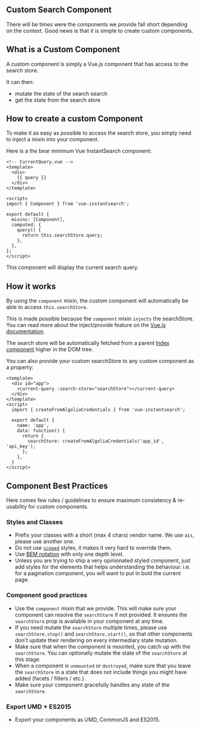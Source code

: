 Custom Search Component
---------

There will be times were the components we provide fall short depending on the context.
Good news is that it is simple to create custom components.

## What is a Custom Component

A custom component is simply a Vue.js component that has access to the search store.

It can then:

- mutate the state of the search search
- get the state from the search store

## How to create a custom Component

To make it as easy as possible to access the search store, you simply need to inject a mixin into your component.

Here is a the bear minimum Vue InstantSearch component:

```
<!-- CurrentQuery.vue -->
<template>
  <div>
    {{ query }}
  </div>
</template>

<script>
import { Component } from 'vue-instantsearch';

export default {
  mixins: [Component],
  computed: {
    query() {
      return this.searchStore.query;
    },
  },
};
</script>
```

This component will display the current search query.

## How it works

By using the `component` mixin, the custom component will automatically be able to access `this.searchStore`.

This is made possible because the `component` mixin `injects` the searchStore.
You can read more about the inject/provide feature on the [Vue.js documentation](https://vuejs.org/v2/api/#provide-inject).

The search store will be automatically fetched from a parent [Index component](/components/index.md) higher in the DOM tree.

You can also provide your custom searchStore to any custom component as a property:

```
<template>
  <div id="app">
    <current-query :search-store="searchStore"></current-query>
  </div>
</template>
<script>
  import { createFromAlgoliaCredentials } from 'vue-instantsearch';

  export default {
    name: 'app',
    data: function() {
      return {
        searchStore: createFromAlgoliaCredentials('app_id', 'api_key'),
      };
    },
  }
</script>
```


## Component Best Practices

Here comes few rules / guidelines to ensure maximum consistency & re-usability for custom components.

### Styles and Classes

* Prefix your classes with a short (max 4 chars) vendor name. We use `ais`, please use another one.
* Do not use [`scoped`](https://vue-loader.vuejs.org/en/features/scoped-css.html) styles, it makes it very hard to override them.
* Use [BEM notation](http://getbem.com/introduction/) with only one depth level.
* Unless you are trying to ship a very opinionated styled component, just add styles for the elements that helps understanding the behaviour. i.e. for a pagination component, you will want to put in bold the current page.

### Component good practices

* Use the `component` mixin that we provide. This will make sure your component can resolve the `searchStore` if not provided. It ensures the `searchStore` prop is available in your component at any time.
* If you need mutate the `searchStore` multiple times, please use `searchStore.stop()` and `searchStore.start()`, so that other components don't update their rendering on every intermediary state mutation.
* Make sure that when the component is mounted, you catch up with the `searchStore`. You can optionally mutate the state of the `searchStore` at this stage.
* When a component is `unmounted` or `destroyed`, make sure that you leave the `searchStore` in a state that does not include things you might have added (facets / filters / etc.).
* Make sure your component gracefully handles any state of the `searchStore`.

### Export UMD + ES2015

* Export your components as UMD, CommonJS and ES2015.
